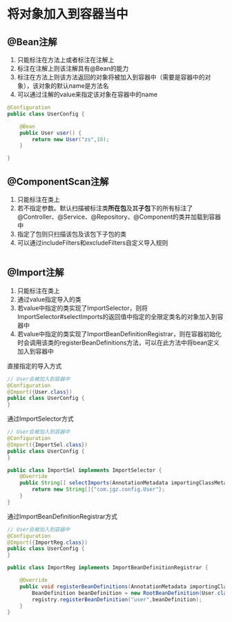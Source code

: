 # 将对象加入到容器当中

## @Bean注解

1. 只能标注在方法上或者标注在注解上
2. 标注在注解上则该注解具有@Bean的能力
3. 标注在方法上则该方法返回的对象将被加入到容器中（需要是容器中的对象），该对象的默认name是方法名
4. 可以通过注解的value来指定该对象在容器中的name

```java
@Configuration
public class UserConfig {

    @Bean
    public User user() {
        return new User("zs",18);
    }

}
```



## @ComponentScan注解

1. 只能标注在类上
2. 若不指定参数。默认扫描被标注类**所在包**及其**子包**下的所有标注了@Controller、@Service、@Repository、@Component的类并加载到容器中
3. 指定了包则只扫描该包及该包下子包的类
4. 可以通过includeFilters和excludeFilters自定义导入规则

```java
```

## @Import注解

1. 只能标注在类上
2. 通过value指定导入的类
3. 若value中指定的类实现了ImportSelector，则将ImportSelector#selectImports的返回值中指定的全限定类名的对象加入到容器中
4. 若value中指定的类实现了ImportBeanDefinitionRegistrar，则在容器初始化时会调用该类的registerBeanDefinitions方法，可以在此方法中将bean定义加入到容器中

直接指定的导入方式

```java
// User会被加入到容器中
@Configuration
@Import({User.class})
public class UserConfig {
}
```

通过ImportSelector方式

```java
// User会被加入到容器中
@Configuration
@Import({ImportSel.class})
public class UserConfig {
}

public class ImportSel implements ImportSelector {
    @Override
    public String[] selectImports(AnnotationMetadata importingClassMetadata) {
        return new String[]{"com.jgz.config.User"};
    }
}
```

通过ImportBeanDefinitionRegistrar方式

```java
// User会被加入到容器中
@Configuration
@Import({ImportReg.class})
public class UserConfig {
}

public class ImportReg implements ImportBeanDefinitionRegistrar {

    @Override
    public void registerBeanDefinitions(AnnotationMetadata importingClassMetadata, BeanDefinitionRegistry registry) {
        BeanDefinition beanDefinition = new RootBeanDefinition(User.class);
        registry.registerBeanDefinition("user",beanDefinition);
    }
}
```









